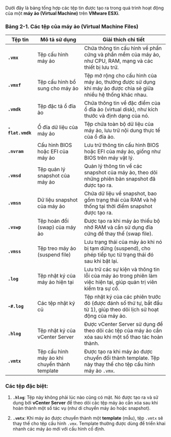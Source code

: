 Dưới đây là bảng tổng hợp các tệp tin được tạo ra trong quá trình hoạt động của một **máy ảo (Virtual Machine)** trên **VMware ESXi**. 

### Bảng 2-1. Các tệp của máy ảo (Virtual Machine Files)

| **Tệp tin**              | **Mô tả sử dụng**                                | **Giải thích chi tiết**                                                                                                  |
|-------------------------|--------------------------------------------------|--------------------------------------------------------------------------------------------------------------------------|
| **`.vmx`**              | Tệp cấu hình máy ảo                              | Chứa thông tin cấu hình về phần cứng và phần mềm của máy ảo, như CPU, RAM, mạng và các thiết bị lưu trữ.                   |
| **`.vmxf`**             | Tệp cấu hình bổ sung cho máy ảo                  | Tệp mở rộng cho cấu hình của máy ảo, thường được sử dụng khi máy ảo được chia sẻ giữa nhiều hệ thống khác nhau.           |
| **`.vmdk`**             | Tệp đặc tả ổ đĩa ảo                              | Chứa thông tin về đặc điểm của ổ đĩa ảo (virtual disk), như kích thước và định dạng của nó.                                |
| **`- flat.vmdk`**        | Ổ đĩa dữ liệu của máy ảo                         | Tệp chứa toàn bộ dữ liệu của máy ảo, lưu trữ nội dung thực tế của ổ đĩa ảo.                                                |
| **`.nvram`**            | Cấu hình BIOS hoặc EFI của máy ảo                | Lưu trữ thông tin cấu hình BIOS hoặc EFI của máy ảo, giống như BIOS trên máy vật lý.                                       |
| **`.vmsd`**             | Tệp quản lý snapshot của máy ảo                  | Quản lý thông tin về các snapshot của máy ảo, theo dõi những phiên bản snapshot đã được tạo ra.                            |
| **`.vmsn`**             | Dữ liệu snapshot của máy ảo                      | Chứa dữ liệu về snapshot, bao gồm trạng thái của RAM và hệ thống tại thời điểm snapshot được tạo ra.                      |
| **`.vswp`**             | Tệp hoán đổi (swap) của máy ảo                   | Được tạo ra khi máy ảo thiếu bộ nhớ RAM và cần sử dụng đĩa cứng để thay thế (swap file).                                    |
| **`.vmss`**             | Tệp treo máy ảo (suspend file)                   | Lưu trạng thái của máy ảo khi nó bị tạm dừng (suspend), cho phép tiếp tục từ trạng thái đó sau khi bật lại.               |
| **`.log`**              | Tệp nhật ký của máy ảo hiện tại                  | Lưu trữ các sự kiện và thông tin lỗi của máy ảo trong phiên làm việc hiện tại, giúp quản trị viên kiểm tra sự cố.          |
| **`-#.log`**            | Các tệp nhật ký cũ                               | Tệp nhật ký của các phiên trước đó (được đánh số thứ tự, bắt đầu từ 1), giúp theo dõi lịch sử hoạt động của máy ảo.        |
| **`.hlog`**             | Tệp nhật ký của vCenter Server                   | Được vCenter Server sử dụng để theo dõi các tệp của máy ảo cần xóa sau khi một số thao tác hoàn thành.                     |
| **`.vmtx`**             | Tệp cấu hình máy ảo khi chuyển thành template    | Được tạo ra khi máy ảo được chuyển đổi thành template. Tệp này thay thế cho tệp cấu hình máy ảo `.vmx`.                   |

### Các tệp đặc biệt:

1. **`.hlog`**: Tệp này không phải lúc nào cũng có mặt. Nó được tạo ra và sử dụng bởi **vCenter Server** để theo dõi các tệp máy ảo cần xóa sau khi hoàn thành một số tác vụ (như di chuyển máy ảo hoặc snapshot).
   
2. **`.vmtx`**: Khi máy ảo được chuyển thành một **template** (mẫu), tệp `.vmtx` sẽ thay thế cho tệp cấu hình `.vmx`. Template thường được dùng để triển khai nhanh các máy ảo mới với cấu hình cố định.

